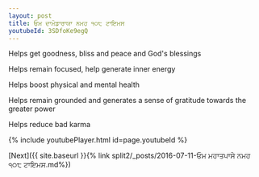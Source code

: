 ```yaml
---
layout: post
title: ਓਮ ਦਾਮੋਡਾਰਾਯਾ ਨਮਹ ੧੦੮ ਟਾਇਮਸ
youtubeId: 3SDfoKe9egQ
---
```

 
 
Helps get goodness, bliss and peace and God's blessings
 
Helps remain focused, help generate inner energy 
 
Helps boost physical and mental health 
 
Helps remain grounded and generates a sense of gratitude towards the greater power 
 
Helps reduce bad karma
 
 
 
 


{% include youtubePlayer.html id=page.youtubeId %}
 
[Next]({{ site.baseurl }}{% link  split2/_posts/2016-07-11-ਓਮ ਮਹਾਤਪਾਸੇ ਨਮਹ ੧੦੮ ਟਾਇਮਸ.md%})
 
